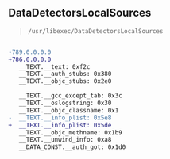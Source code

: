 ## DataDetectorsLocalSources

> `/usr/libexec/DataDetectorsLocalSources`

```diff

-789.0.0.0.0
+786.0.0.0.0
   __TEXT.__text: 0xf2c
   __TEXT.__auth_stubs: 0x380
   __TEXT.__objc_stubs: 0x2e0

   __TEXT.__gcc_except_tab: 0x3c
   __TEXT.__oslogstring: 0x30
   __TEXT.__objc_classname: 0x1
-  __TEXT.__info_plist: 0x5e8
+  __TEXT.__info_plist: 0x5de
   __TEXT.__objc_methname: 0x1b9
   __TEXT.__unwind_info: 0xa8
   __DATA_CONST.__auth_got: 0x1d0

```
